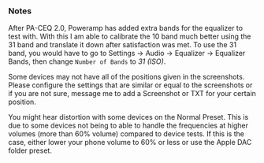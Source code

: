 ### Notes
After PA-CEQ 2.0, Poweramp has added extra bands for the equalizer to test with. With this I am able to calibrate the 10 band much better using the 31 band and translate it down after satisfaction was met. To use the 31 band, you would have to go to Settings -> Audio -> Equalizer -> Equalizer Bands, then change `Number of Bands` to *31 (ISO)*.

Some devices may not have all of the positions given in the screenshots. Please configure the settings that are similar or equal to the screenshots or if you are not sure, message me to add a Screenshot or TXT for your certain position.

You might hear distortion with some devices on the Normal Preset. This is due to some devices not being to able to handle the frequencies at higher volumes (more than 60% volume) compared to device tests. If this is the case, either lower your phone volume to 60% or less or use the Apple DAC folder preset.

